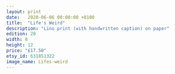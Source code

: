 ```yaml
---
layout: print
date:   2020-06-06 00:00:00 +0100
title:  "Life's Weird"
description: "Lino print (with handwritten caption) on paper"
edition: 20
width: 8
height: 12
price: "£17.50"
etsy_id: 631851322
image_name: Lifes-weird
---
```

